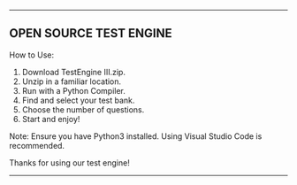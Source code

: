 ---------------------------
OPEN SOURCE TEST ENGINE
---------------------------

How to Use:

1. Download TestEngine III.zip.
2. Unzip in a familiar location.
3. Run with a Python Compiler.
4. Find and select your test bank.
5. Choose the number of questions.
6. Start and enjoy!

Note: Ensure you have Python3 installed. Using Visual Studio Code is recommended.

Thanks for using our test engine!

----------------------------

